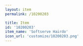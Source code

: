 ```yaml
---
layout: item
permalink: /10200203

title: Item
id: '10200203'
item_name: 'Softserve Hairdo'
icon_url: 'customize/10200203.png'
---
```

